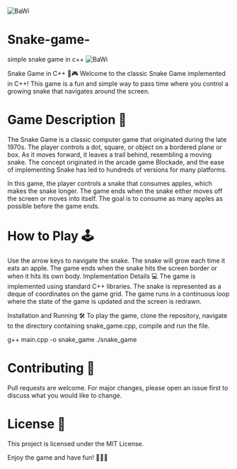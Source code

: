 ![BaWi](https://github.com/rayen-feb/Snake-game-/assets/131598929/3540c584-de35-458c-985c-f483f543f80b)
# Snake-game-
simple snake game in c++ ![BaWi](https://github.com/rayen-feb/Snake-game-/assets/131598929/3540c584-de35-458c-985c-f483f543f80b)

Snake Game in C++ 🐍🎮
Welcome to the classic Snake Game implemented in C++! This game is a fun and simple way to pass time where you control a growing snake that navigates around the screen.

# Game Description 📝
The Snake Game is a classic computer game that originated during the late 1970s. The player controls a dot, square, or object on a bordered plane or box. As it moves forward, it leaves a trail behind, resembling a moving snake. The concept originated in the arcade game Blockade, and the ease of implementing Snake has led to hundreds of versions for many platforms.

In this game, the player controls a snake that consumes apples, which makes the snake longer. The game ends when the snake either moves off the screen or moves into itself. The goal is to consume as many apples as possible before the game ends.

# How to Play 🕹️
Use the arrow keys to navigate the snake.
The snake will grow each time it eats an apple.
The game ends when the snake hits the screen border or when it hits its own body.
Implementation Details 💻
The game is implemented using standard C++ libraries. The snake is represented as a deque of coordinates on the game grid. The game runs in a continuous loop where the state of the game is updated and the screen is redrawn.

Installation and Running 🛠️
To play the game, clone the repository, navigate to the directory containing snake_game.cpp, compile and run the file.

g++ main.cpp -o snake_game
./snake_game

# Contributing 🤝
Pull requests are welcome. For major changes, please open an issue first to discuss what you would like to change.

# License 📄
This project is licensed under the MIT License.

Enjoy the game and have fun! 🎉🎉🎉
